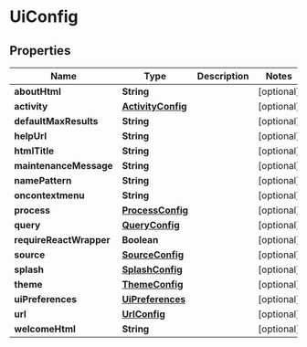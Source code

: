 # UiConfig

## Properties
Name | Type | Description | Notes
------------ | ------------- | ------------- | -------------
**aboutHtml** | **String** |  |  [optional]
**activity** | [**ActivityConfig**](ActivityConfig.md) |  |  [optional]
**defaultMaxResults** | **String** |  |  [optional]
**helpUrl** | **String** |  |  [optional]
**htmlTitle** | **String** |  |  [optional]
**maintenanceMessage** | **String** |  |  [optional]
**namePattern** | **String** |  |  [optional]
**oncontextmenu** | **String** |  |  [optional]
**process** | [**ProcessConfig**](ProcessConfig.md) |  |  [optional]
**query** | [**QueryConfig**](QueryConfig.md) |  |  [optional]
**requireReactWrapper** | **Boolean** |  |  [optional]
**source** | [**SourceConfig**](SourceConfig.md) |  |  [optional]
**splash** | [**SplashConfig**](SplashConfig.md) |  |  [optional]
**theme** | [**ThemeConfig**](ThemeConfig.md) |  |  [optional]
**uiPreferences** | [**UiPreferences**](UiPreferences.md) |  |  [optional]
**url** | [**UrlConfig**](UrlConfig.md) |  |  [optional]
**welcomeHtml** | **String** |  |  [optional]
